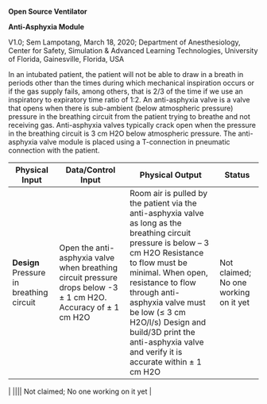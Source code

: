 **Open Source Ventilator**

**Anti-Asphyxia Module**

V1.0; Sem Lampotang, March 18, 2020; Department of Anesthesiology, Center for Safety, Simulation &amp; Advanced Learning Technologies, University of Florida, Gainesville, Florida, USA

In an intubated patient, the patient will not be able to draw in a breath in periods other than the times during which mechanical inspiration occurs or if the gas supply fails, among others, that is 2/3 of the time if we use an inspiratory to expiratory time ratio of 1:2. An anti-asphyxia valve is a valve that opens when there is sub-ambient (below atmospheric pressure) pressure in the breathing circuit from the patient trying to breathe and not receiving gas. Anti-asphyxia valves typically crack open when the pressure in the breathing circuit is 3 cm H2O below atmospheric pressure. The anti-asphyxia valve module is placed using a T-connection in pneumatic connection with the patient.

| **Physical Input** | **Data/Control Input** | **Physical Output** | **Status** |
| --- | --- | --- | --- |
| **Design** Pressure in breathing circuit | Open the anti-asphyxia valve when breathing circuit pressure drops below -3 ± 1 cm H2O. Accuracy of ± 1 cm H2O | Room air is pulled by the patient via the anti-asphyxia valve as long as the breathing circuit pressure is below – 3 cm H2O Resistance to flow must be minimal. When open, resistance to flow through anti-asphyxia valve must be low (≤ 3 cm H2O/l/s) Design and build/3D print the anti-asphyxia valve and verify it is accurate within ± 1 cm H2O | Not claimed; No one working on it yet |
|
|||| Not claimed; No one working on it yet |
